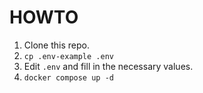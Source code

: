 # HOWTO

1. Clone this repo.
2. `cp .env-example .env`
3. Edit `.env` and fill in the necessary values.
4. `docker compose up -d`
